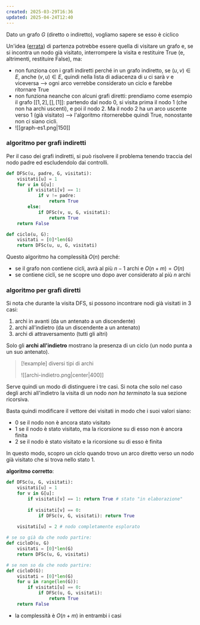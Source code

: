 ```yaml
---
created: 2025-03-29T16:36
updated: 2025-04-24T12:40
---
```

Dato un grafo $G$ (diretto o indiretto), vogliamo sapere se esso è ciclico

Un'idea (<u>errata</u>) di partenza potrebbe essere quella di visitare un grafo e, se si incontra un nodo già visitato, interrompere la visita e restituire $\text{True}$ (e, altrimenti, restituire $\text{False}$), ma:
- non funziona con i grafi indiretti perché in un grafo indiretto, se $(u,v)\in E$, anche $(v,u)\in E$, quindi nella lista di adiacenza di $u$ ci sarà $v$ e viceversa ⟶ ogni arco verrebbe considerato un ciclo e farebbe ritornare True
- non funziona neanche con alcuni grafi diretti: prendiamo come esempio il grafo $[[1, 2], [], [1] ]$: partendo dal nodo $0$, si visita prima il nodo $1$ (che non ha archi uscenti), e poi il nodo $2$. Ma il nodo $2$ ha un arco uscente verso $1$ (già visitato) ⟶ l'algoritmo ritornerebbe quindi $\text{True}$, nonostante non ci siano cicli.
- ![[graph-es1.png|150]]

### algoritmo per grafi indiretti
Per il caso dei grafi indiretti, si può risolvere il problema tenendo traccia del nodo padre ed escludendolo dai controlli.

```python
def DFSc(u, padre, G, visitati):
	visitati[u] = 1
	for v in G[u]:
		if visitati[v] == 1:
			if v != padre:
				return True
		else:
			if DFSc(v, u, G, visitati):
				return True
	return False

def ciclo(u, G):
	visitati = [0]*len(G)
	return DFSc(u, u, G, visitati)
```

Questo algoritmo ha complessità $O(n)$ perché:
- se il grafo non contiene cicli, avrà al più $n-1$ archi e $O(n+m)=O(n)$
- se contiene cicli, se ne scopre uno dopo aver considerato al più $n$ archi
### algoritmo per grafi diretti
Si nota che durante la visita DFS, si possono incontrare nodi già visitati in 3 casi:
1) archi in avanti (da un antenato a un discendente)
2) archi all'indietro (da un discendente a un antenato)
3) archi di attraversamento (tutti gli altri)

Solo gli **archi all'indietro** mostrano la presenza di un ciclo (un nodo punta a un suo antenato).

>[!example] diversi tipi di archi
>
>![[archi-indietro.png|center|400]]

Serve quindi un modo di distinguere i tre casi.
Si nota che solo nel caso degli archi all'indietro la visita di un nodo *non ha terminato* la sua sezione ricorsiva.

Basta quindi modificare il vettore dei visitati in modo che i suoi valori siano:
- $0$ se il nodo non è ancora stato visitato 
- $1$ se il nodo è stato visitato, ma la ricorsione su di esso non è ancora finita
- $2$ se il nodo è stato visitato e la ricorsione su di esso è finita

In questo modo, scopro un ciclo quando trovo un arco diretto verso un nodo già visitato che si trova nello stato $1$.

**algoritmo corretto**:
```python
def DFSc(u, G, visitati):
	visitati[u] = 1
	for v in G[u]:
		if visitati[v] == 1: return True # stato "in elaborazione"
			
		if visitati[v] == 0:
			if DFSc(v, G, visitati): return True
	
	visitati[u] = 2 # nodo completamente esplorato

# se so già da che nodo partire:
def cicloD(u, G)
	visitati = [0]*len(G)
	return DFSc(u, G, visitati)

# se non so da che nodo partire:
def cicloD(G):
	visitati = [0]*len(G)
	for u in range(len(G)):
		if visitati[u] == 0:
			if DFSc(u, G, visitati):
				return True
	return False
```

- la complessità è $O(n+m)$ in entrambi i casi 
